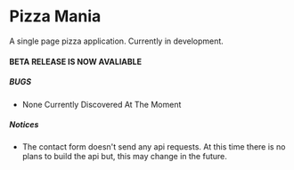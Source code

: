# Pizza Mania
A single page pizza application. Currently in development.

#### BETA RELEASE IS NOW AVALIABLE

##### BUGS
- None Currently Discovered At The Moment

##### Notices
- The contact form doesn't send any api requests. At this time there is no plans to build the api
but, this may change in the future.
